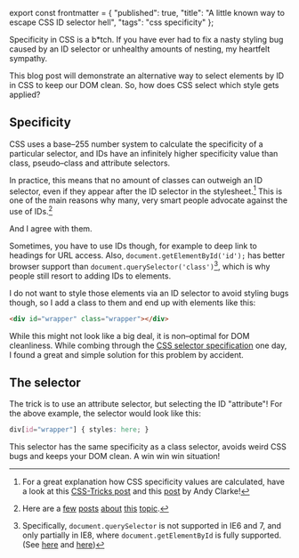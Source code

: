 export const frontmatter = {
  "published": true,
  "title": "A little known way to escape CSS ID selector hell",
  "tags": "css specificity"
};



Specificity in CSS is a b*tch. If you have ever had to fix a nasty styling bug caused by an ID selector or unhealthy amounts of nesting, my heartfelt sympathy.

This blog post will demonstrate an alternative way to select elements by ID in CSS to keep our DOM clean. So, how does CSS select which style gets applied?

## Specificity

CSS uses a base–255 number system to calculate the specificity of a particular selector, and IDs have an infinitely higher specificity value than class, pseudo–class and attribute selectors.

In practice, this means that no amount of classes can outweigh an ID selector, even if they appear after the ID selector in the stylesheet.[^1] This is one of the main reasons why many, very smart people advocate against the use of IDs.[^2]

And I agree with them. 

Sometimes, you have to use IDs though, for example to deep link to headings for URL access. Also, `document.getElementById('id');` has better browser support than  `document.querySelector('class')`[^3], which is why people still resort to adding IDs to elements.

I do not want to style those elements via an ID selector to avoid styling bugs though, so I add a class to them and end up with elements like this:

```HTML
<div id="wrapper" class="wrapper"></div>
```

While this might not look like a big deal, it is non–optimal for DOM cleanliness. While combing through the [CSS selector specification](http://www.w3.org/TR/CSS21/selector.html#id-selectors) one day, I found a great and simple solution for this problem by accident.

## The selector

The trick is to use an attribute selector, but selecting the ID "attribute"! For the above example, the selector would look like this:

```CSS
div[id="wrapper"] { styles: here; }
```

This selector has the same specificity as a class selector, avoids weird CSS bugs and keeps your DOM clean. A win win win situation!

[^1]: For a great explanation how CSS specificity values are calculated, have a look at this [CSS-Tricks post](https://css-tricks.com/specifics-on-css-specificity/) and this [post](http://www.stuffandnonsense.co.uk/archives/css_specificity_wars.html) by Andy Clarke!

[^2]: Here are a [few](http://screwlewse.com/2010/07/dont-use-id-selectors-in-css/) [posts](https://www.quora.com/Why-is-it-considered-bad-form-to-use-an-ID-selector-in-a-CSS-stylesheet?share=1) [about](http://www.atozcss.com/the-id-selector/) [this](http://blog.dmbcllc.com/why-css-rules-are-evil-in-aspnet/) [topic](http://oli.jp/2011/ids/).     

[^3]: Specifically, `document.querySelector` is not supported in IE6 and 7, and only partially in IE8, where `document.getElementById` is fully supported. (See [here](http://caniuse.com/#search=getElementById) and [here](http://caniuse.com/#feat=queryselector))